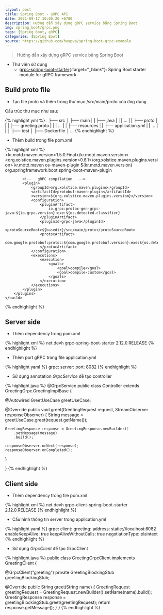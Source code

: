 ```yaml
---
layout: post
title: Spring Boot - gRPC API
date: 2021-09-17 10:00:20 +0700
description: Hướng dẫn xây dựng gRPC service bằng Spring Boot
img: spring_boot/grpc.png
tags: [Spring Boot, gRPC]
categories: [Spring Boot]
source: https://github.com/huypva/spring-boot-grpc-example
---
```


> Hướng dẫn xây dựng gRPC service bằng Spring Boot

- Thư viện sử dụng
  - [grpc-spring-boot-starter](https://github.com/yidongnan/grpc-spring-boot-starter){:target="_blank"}:  Spring Boot starter module for gRPC framework

## Build proto file 
- Tạo file proto và thêm trong thư mục /src/main/proto của ứng dụng.

Cấu trúc thư mục như sau:

{% highlight yml %}
.
├── src
│   ├── main
|   |   ├── java
|   |   |   ...
|   |   ├── proto
|   |   |   ├── greeting.proto
|   |   |   ...
|   |   ├── resources
|   |       ├── application.yml
|   |       ...
|   |
│   ├── test
│   ├── Dockerfile
│   ...
{% endhighlight %}

- Thêm build trong file pom.xml

{% highlight xml %}
<dependencies>
    <properties>
        <kr.motd.maven.version>1.5.0.Final</kr.motd.maven.version>
        <org.xolstice.maven.plugins.version>0.6.1</org.xolstice.maven.plugins.version>
    </properties>
    <build>
        <extensions>
            <extension>
                <groupId>kr.motd.maven</groupId>
                <artifactId>os-maven-plugin</artifactId>
                <version>${kr.motd.maven.version}</version>
            </extension>
        </extensions>
        <plugins>
            <plugin>
                <groupId>org.springframework.boot</groupId>
                <artifactId>spring-boot-maven-plugin</artifactId>
            </plugin>
    
            <!--   gRPC compilation   -->
            <plugin>
                <groupId>org.xolstice.maven.plugins</groupId>
                <artifactId>protobuf-maven-plugin</artifactId>
                <version>${org.xolstice.maven.plugins.version}</version>
                <configuration>
                    <pluginArtifact>
                        io.grpc:protoc-gen-grpc-java:${io.grpc.version}:exe:${os.detected.classifier}
                    </pluginArtifact>
                    <pluginId>grpc-java</pluginId>
                    <protoSourceRoot>${basedir}/src/main/proto</protoSourceRoot>
                    <protocArtifact>
                        com.google.protobuf:protoc:${com.google.protobuf.version}:exe:${os.detected.classifier}
                    </protocArtifact>
                </configuration>
                <executions>
                    <execution>
                        <goals>
                            <goal>compile</goal>
                            <goal>compile-custom</goal>
                        </goals>
                    </execution>
                </executions>
            </plugin>
        </plugins>
    </build>
{% endhighlight %}

## Server side

- Thêm dependency trong pom.xml

{% highlight xml %}
<dependencies>
    <dependency>
        <groupId>net.devh</groupId>
        <artifactId>grpc-spring-boot-starter</artifactId>
        <version>2.12.0.RELEASE</version>
    </dependency>
</dependencies>
{% endhighlight %} 

- Thêm port gRPC trong file application.yml

{% highlight yaml %}
grpc:
  server:
    port: 8082
{% endhighlight %}

- Sử dụng annotation *GrpcService* để tạo controller

{% highlight java %}
@GrpcService
public class Controller extends GreetingGrpc.GreetingImplBase {

  @Autowired
  GreetUseCase greetUseCase;

  @Override
  public void greet(GreetingRequest request, StreamObserver<GreetingResponse> responseObserver) {
    String message = greetUseCase.greet(request.getName());

    GreetingResponse response = GreetingResponse.newBuilder()
        .setMessage(message)
        .build();

    responseObserver.onNext(response);
    responseObserver.onCompleted();
  }

}
{% endhighlight %}

## Client side

- Thêm dependency trong file pom.xml

{% highlight xml %}
		<dependency>
			<groupId>net.devh</groupId>
			<artifactId>grpc-client-spring-boot-starter</artifactId>
			<version>2.12.0.RELEASE</version>
		</dependency>
{% endhighlight %}

- Cấu hình thông tin server trong application.yml

{% highlight yaml %}
grpc:
  client:
    greeting:
      address: static://localhost:8082
      enableKeepAlive: true
      keepAliveWithoutCalls: true
      negotiationType: plaintext
{% endhighlight %}

- Sử dụng *GrpcClient* để tạo GrpcClient

{% highlight java %}
public class GreetingGrpcClient implements GreetingClient {

  @GrpcClient("greeting")
  private GreetingBlockingStub greetingBlockingStub;

  @Override
  public String greet(String name) {
    GreetingRequest greetingRequest = GreetingRequest.newBuilder().setName(name).build();
    GreetingResponse response = greetingBlockingStub.greet(greetingRequest);
    return response.getMessage();
  }
}
{% endhighlight %}